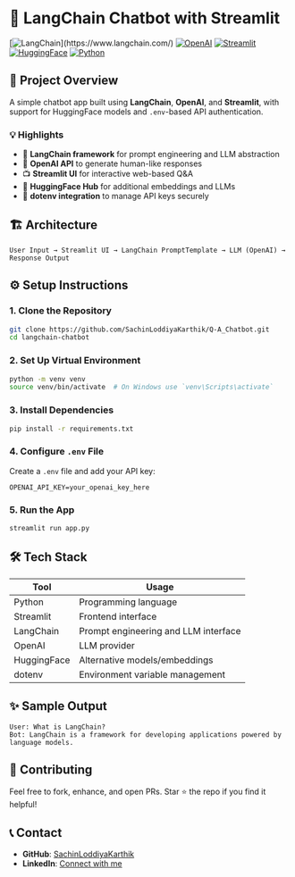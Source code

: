 
# 🧠 LangChain Chatbot with Streamlit

[![LangChain](https://img.shields.io/badge/LangChain-00A896?style=for-the-badge&logo=data:image/svg+xml;base64,...)](https://www.langchain.com/)
[![OpenAI](https://img.shields.io/badge/OpenAI-412991?style=for-the-badge&logo=openai&logoColor=white)](https://openai.com/)
[![Streamlit](https://img.shields.io/badge/Streamlit-FF4B4B?style=for-the-badge&logo=streamlit&logoColor=white)](https://streamlit.io/)
[![HuggingFace](https://img.shields.io/badge/HuggingFace-FCC624?style=for-the-badge&logo=huggingface&logoColor=black)](https://huggingface.co/)
[![Python](https://img.shields.io/badge/Python-3776AB?style=for-the-badge&logo=python&logoColor=white)](https://python.org/)

## 🎯 Project Overview

A simple chatbot app built using **LangChain**, **OpenAI**, and **Streamlit**, with support for HuggingFace models and `.env`-based API authentication.

### 💡 Highlights

- 🔗 **LangChain framework** for prompt engineering and LLM abstraction
- 🤖 **OpenAI API** to generate human-like responses
- 📺 **Streamlit UI** for interactive web-based Q&A
- 🧠 **HuggingFace Hub** for additional embeddings and LLMs
- 🔐 **dotenv integration** to manage API keys securely

## 🏗️ Architecture

```
User Input → Streamlit UI → LangChain PromptTemplate → LLM (OpenAI) → Response Output
```

## ⚙️ Setup Instructions

### 1. Clone the Repository

```bash
git clone https://github.com/SachinLoddiyaKarthik/Q-A_Chatbot.git
cd langchain-chatbot
```

### 2. Set Up Virtual Environment

```bash
python -m venv venv
source venv/bin/activate  # On Windows use `venv\Scripts\activate`
```

### 3. Install Dependencies

```bash
pip install -r requirements.txt
```

### 4. Configure `.env` File

Create a `.env` file and add your API key:

```env
OPENAI_API_KEY=your_openai_key_here
```

### 5. Run the App

```bash
streamlit run app.py
```

## 🛠 Tech Stack

| Tool         | Usage                                 |
|--------------|----------------------------------------|
| Python       | Programming language                   |
| Streamlit    | Frontend interface                     |
| LangChain    | Prompt engineering and LLM interface   |
| OpenAI       | LLM provider                           |
| HuggingFace  | Alternative models/embeddings          |
| dotenv       | Environment variable management        |

## ✨ Sample Output

```
User: What is LangChain?
Bot: LangChain is a framework for developing applications powered by language models.
```

## 🤝 Contributing

Feel free to fork, enhance, and open PRs. Star ⭐ the repo if you find it helpful!

## 📞 Contact

- **GitHub**: [SachinLoddiyaKarthik](https://github.com/SachinLoddiyaKarthik)
- **LinkedIn**: [Connect with me](https://www.linkedin.com/in/sachin-lk/)
